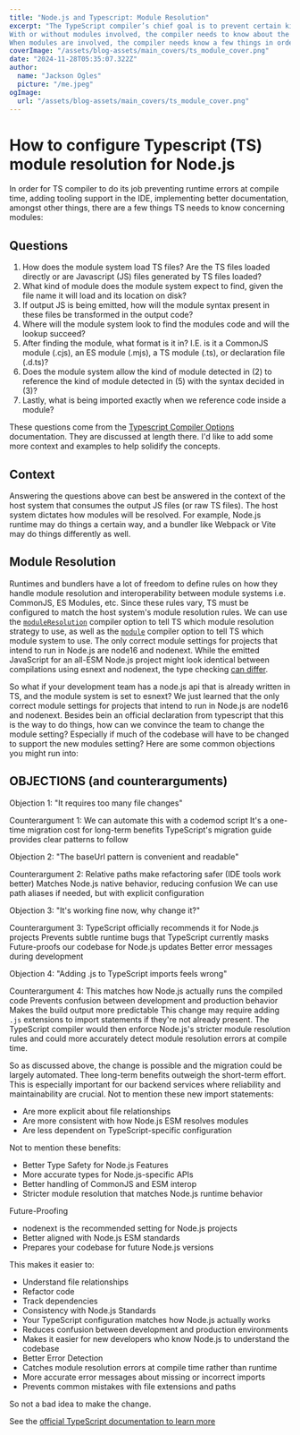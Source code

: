 ```yaml
---
title: "Node.js and Typescript: Module Resolution"
excerpt: "The TypeScript compiler’s chief goal is to prevent certain kinds of runtime errors by catching them at compile time. 
With or without modules involved, the compiler needs to know about the code’s intended runtime environment—what globals are available, for example.
When modules are involved, the compiler needs know a few things in order to do its job. Let's discuss."
coverImage: "/assets/blog-assets/main_covers/ts_module_cover.png"
date: "2024-11-28T05:35:07.322Z"
author:
  name: "Jackson Ogles"
  picture: "/me.jpeg"
ogImage:
  url: "/assets/blog-assets/main_covers/ts_module_cover.png"
---
```


# How to configure Typescript (TS) module resolution for Node.js

In order for TS compiler to do its job preventing runtime errors at compile time, adding tooling support in the IDE, implementing better documentation, amongst other things, there are a few things TS needs to know concerning modules:

## Questions
1. How does the module system load TS files? Are the TS files loaded directly or are Javascript (JS) files generated by TS files loaded?
2. What kind of module does the module system expect to find, given the file name it will load and its location on disk?
3. If output JS is being emitted, how will the module syntax present in these files be transformed in the output code?
4. Where will the module system look to find the modules code and will the lookup succeed?
5. After finding the module, what format is it in? I.E. is it a CommonJS module (.cjs), an ES module (.mjs), a TS module (.ts), or declaration file (.d.ts)? 
6. Does the module system allow the kind of module detected in (2) to reference the kind of module detected in (5) with the syntax decided in (3)?
7. Lastly, what is being imported exactly when we reference code inside a module? 

These questions come from the [Typescript Compiler Options](https://www.typescriptlang.org/tsconfig#moduleResolution) documentation. They are discussed at length there. I'd like to add some more context and examples to help solidify the concepts.

## Context
Answering the questions above can best be answered in the context of the host system that consumes the output JS files (or raw TS files). The host system dictates how modules will be resolved. For example, Node.js runtime may do things a certain way, and a bundler like Webpack or Vite may do things differently as well.

## Module Resolution
Runtimes and bundlers have a lot of freedom to define rules on how they handle module resolution and interoperability between module systems i.e. CommonJS, ES Modules, etc. Since these rules vary, TS must be configured to match the host system's module resolution rules. We can use the [`moduleResolution`](https://www.typescriptlang.org/docs/handbook/modules/reference.html#the-moduleresolution-compiler-option) compiler option to tell TS which module resolution strategy to use, as well as the [`module`](https://www.typescriptlang.org/docs/handbook/modules/theory.html#the-module-output-format) compiler option to tell TS which module system to use. The only correct module settings for projects that intend to run in Node.js are node16 and nodenext. While the emitted JavaScript for an all-ESM Node.js project might look identical between compilations using esnext and nodenext, the type checking [can differ](https://www.typescriptlang.org/docs/handbook/modules/reference.html#node16-nodenext).

So what if your development team has a node.js api that is already written in TS, and the module system is set to esnext? We just learned that the only correct module settings for projects that intend to run in Node.js are node16 and nodenext. Besides bein an official declaration from typescript that this is the way to do things, how can we convince the team to change the module setting? Especially if much of the codebase will have to be changed to support the new modules setting? Here are some common objections you might run into:

## OBJECTIONS (and counterarguments)

Objection 1: 
"It requires too many file changes"

Counterargument 1:
We can automate this with a codemod script
It's a one-time migration cost for long-term benefits
TypeScript's migration guide provides clear patterns to follow

Objection 2:
"The baseUrl pattern is convenient and readable"

Counterargument 2:
Relative paths make refactoring safer (IDE tools work better)
Matches Node.js native behavior, reducing confusion
We can use path aliases if needed, but with explicit configuration

Objection 3:
"It's working fine now, why change it?"

Counterargument 3:
TypeScript officially recommends it for Node.js projects
Prevents subtle runtime bugs that TypeScript currently masks
Future-proofs our codebase for Node.js updates
Better error messages during development

Objection 4:
"Adding .js to TypeScript imports feels wrong"

Counterargument 4:
This matches how Node.js actually runs the compiled code
Prevents confusion between development and production behavior
Makes the build output more predictable
This change may require adding `.js` extensions to import statements if they're not already present. The TypeScript compiler would then enforce Node.js's stricter module resolution rules and could more accurately detect module resolution errors at compile time. 

So as discussed above, the change is possible and the migration could be largely automated. Thee long-term benefits outweigh the short-term effort. This is especially important for our backend services where reliability and maintainability are crucial. Not to mention these new import statements:

* Are more explicit about file relationships
* Are more consistent with how Node.js ESM resolves modules
* Are less dependent on TypeScript-specific configuration

Not to mention these benefits:

* Better Type Safety for Node.js Features
* More accurate types for Node.js-specific APIs
* Better handling of CommonJS and ESM interop
* Stricter module resolution that matches Node.js runtime behavior

Future-Proofing
* nodenext is the recommended setting for Node.js projects
* Better aligned with Node.js ESM standards
* Prepares your codebase for future Node.js versions

This makes it easier to:
* Understand file relationships
* Refactor code
* Track dependencies
* Consistency with Node.js Standards
* Your TypeScript configuration matches how Node.js actually works
* Reduces confusion between development and production environments
* Makes it easier for new developers who know Node.js to understand the codebase
* Better Error Detection
* Catches module resolution errors at compile time rather than runtime
* More accurate error messages about missing or incorrect imports
* Prevents common mistakes with file extensions and paths

So not a bad idea to make the change. 

See the [official TypeScript documentation to learn more](https://www.typescriptlang.org/docs/handbook/modules/theory.html)
